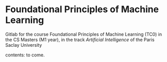 # Foundational Principles of Machine Learning

Gitlab for the course Foundational Principles of Machine Learning (TC0) in the CS Masters (M1 year), in the track *Artificial Intelligence* of the Paris Saclay University

contents: to come.
